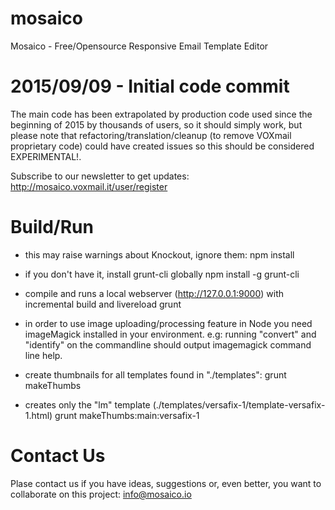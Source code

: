 # mosaico
Mosaico - Free/Opensource Responsive Email Template Editor

# 2015/09/09 - Initial code commit
The main code has been extrapolated by production code used since the beginning of 2015 by thousands of users, so it should simply work, but please note that refactoring/translation/cleanup (to remove VOXmail proprietary code) could have created issues so this should be considered EXPERIMENTAL!.

Subscribe to our newsletter to get updates: http://mosaico.voxmail.it/user/register

# Build/Run

- this may raise warnings about Knockout, ignore them:
npm install

- if you don't have it, install grunt-cli globally
npm install -g grunt-cli

- compile and runs a local webserver (http://127.0.0.1:9000) with incremental build and livereload
grunt

- in order to use image uploading/processing feature in Node you need imageMagick installed in your environment.
  e.g: running "convert" and "identify" on the commandline should output imagemagick command line help.

- create thumbnails for all templates found in "./templates":
grunt makeThumbs

- creates only the "lm" template (./templates/versafix-1/template-versafix-1.html)
grunt makeThumbs:main:versafix-1

# Contact Us

Plase contact us if you have ideas, suggestions or, even better, you want to collaborate on this project: info@mosaico.io
